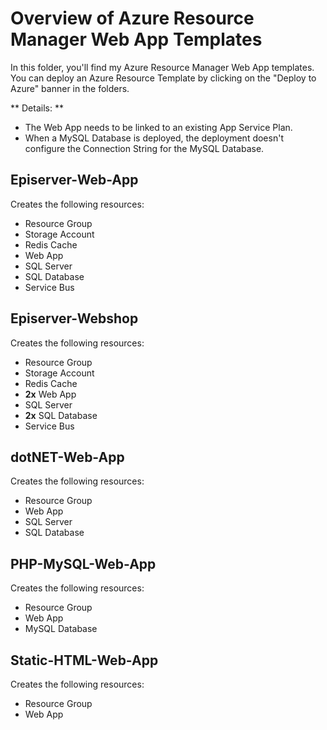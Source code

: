 # Overview of Azure Resource Manager Web App Templates
In this folder, you'll find my Azure Resource Manager Web App templates. You can deploy an Azure Resource Template by clicking on the "Deploy to Azure" banner in the folders.

** Details: **
- The Web App needs to be linked to an existing App Service Plan.
- When a MySQL Database is deployed, the deployment doesn't configure the Connection String for the MySQL Database.

## Episerver-Web-App

Creates the following resources:
- Resource Group
- Storage Account
- Redis Cache
- Web App 
- SQL Server
- SQL Database
- Service Bus

## Episerver-Webshop

Creates the following resources:
- Resource Group
- Storage Account
- Redis Cache
- **2x** Web App
- SQL Server
- **2x** SQL Database
- Service Bus

## dotNET-Web-App

Creates the following resources:
- Resource Group
- Web App
- SQL Server
- SQL Database

## PHP-MySQL-Web-App

Creates the following resources:
- Resource Group
- Web App
- MySQL Database

## Static-HTML-Web-App

Creates the following resources:
- Resource Group
- Web App